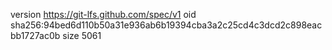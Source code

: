 version https://git-lfs.github.com/spec/v1
oid sha256:94bed6d110b50a31e936ab6b19394cba3a2c25cd4c3dcd2c898eacbb1727ac0b
size 5061
